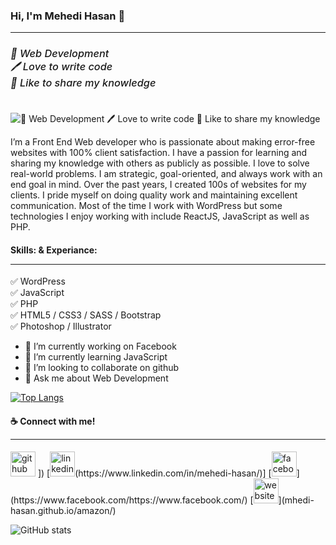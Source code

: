 ### Hi, I'm Mehedi Hasan 👋<hr>
#### <h6 style="font-size: 1.02rem; font-weight: 480;">👑 Web Development <br>🖊️ Love to write code<br>🎤 Like to share my knowledge
![<h6 style="font-size: 1.02rem; font-weight: 480;">👑 Web Development <br>🖊️ Love to write code<br>🎤 Like to share my knowledge](https://media.licdn.com/dms/image/D5616AQEAvs6iOY_lcg/profile-displaybackgroundimage-shrink_350_1400/0/1704327885078?e=1709769600&v=beta&t=KAH7n3PGII6VqiwONOL_stdm4OQhfdVTWYJAVztEM-U)

I’m a Front End Web developer who is passionate about making error-free websites with 100% client satisfaction. I have a passion for learning and sharing my knowledge with others as publicly as possible. I love to solve real-world problems. I am strategic, goal-oriented, and always work with an end goal in mind. Over the past years, I created 100s of websites for my clients. I pride myself on doing quality work and maintaining excellent communication. Most of the time I work with WordPress but some technologies I enjoy working with include ReactJS, JavaScript as well as PHP.

<h4>Skills: & Experiance:<hr></h4>✅ WordPress<br> ✅ JavaScript<br> ✅ PHP<br> ✅ HTML5 / CSS3 / SASS / Bootstrap<br> ✅ Photoshop / Illustrator

- 🔭 I’m currently working on Facebook 
- 🌱 I’m currently learning JavaScript 
- 👯 I’m looking to collaborate on github 
- 💬 Ask me about Web Development 

[![Top Langs](https://github-readme-stats.vercel.app/api/top-langs/?username=mhedi-hasan)](https://github.com/anuraghazra/github-readme-stats)


<h4>☕ Connect with me! <hr></h4><img src='https://cdn.jsdelivr.net/npm/simple-icons@3.0.1/icons/github.svg' alt='github' height='40'> <a href="(https://github.com/mhedi-hasan)"></a>])  [<img src='https://cdn.jsdelivr.net/npm/simple-icons@3.0.1/icons/linkedin.svg' alt='linkedin' height='40'>(https://www.linkedin.com/in/mehedi-hasan/)]  [<img src='https://cdn.jsdelivr.net/npm/simple-icons@3.0.1/icons/facebook.svg' alt='facebook' height='40'>](https://www.facebook.com/https://www.facebook.com/)  [<img src='https://cdn.jsdelivr.net/npm/simple-icons@3.0.1/icons/icloud.svg' alt='website' height='40'>](mhedi-hasan.github.io/amazon/)  


![GitHub stats](https://github-readme-stats.vercel.app/api?username=mhedi-hasan&show_icons=true)  


